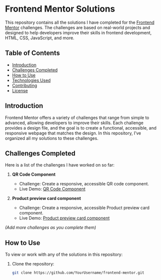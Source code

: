 # Frontend Mentor Solutions

This repository contains all the solutions I have completed for the [Frontend Mentor](https://www.frontendmentor.io/) challenges. The challenges are based on real-world projects and designed to help developers improve their skills in frontend development, HTML, CSS, JavaScript, and more.

## Table of Contents

- [Introduction](#introduction)
- [Challenges Completed](#challenges-completed)
- [How to Use](#how-to-use)
- [Technologies Used](#technologies-used)
- [Contributing](#contributing)
- [License](#license)

## Introduction

Frontend Mentor offers a variety of challenges that range from simple to advanced, allowing developers to improve their skills. Each challenge provides a design file, and the goal is to create a functional, accessible, and responsive webpage that matches the design. In this repository, I’ve organized all my solutions to these challenges.

## Challenges Completed

Here is a list of the challenges I have worked on so far:

1. **QR Code Component**  
   - Challenge: Create a responsive, accessible QR code component.
   - Live Demo: [QR Code Component](https://pinkycode73.github.io/FrontendMentor/qr-code-component-main/)
  
2. **Product preview card component**  
   - Challenge: Create a responsive, accessible Product preview card component.
   - Live Demo: [Product preview card component](https://pinkycode73.github.io/FrontendMentor/product-preview-card-component-main/)


*(Add more challenges as you complete them)*

## How to Use

To view or work with any of the solutions in this repository:

1. Clone the repository:

   ```bash
   git clone https://github.com/YourUsername/frontend-mentor.git
